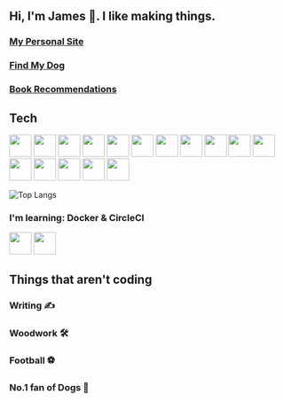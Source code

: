 ## Hi, I'm James 👋. I like making things.


### <a href="https://www.jameswallington.co.uk/">My Personal Site</a>


### <a href="https://findmydog.vercel.app/">Find My Dog</a>
### <a href="https://booksfromjames.vercel.app/">Book Recommendations</a>

 
## Tech      
<p style="">
<img
      src="https://cdn.jsdelivr.net/gh/devicons/devicon@latest/icons/typescript/typescript-original.svg"
      width="40px"
      height="40px"
    />
    <img
      src="https://cdn.jsdelivr.net/gh/devicons/devicon@latest/icons/react/react-original.svg"
      width="40px"
      height="40px"
    />
    <img
      src="https://cdn.jsdelivr.net/gh/devicons/devicon@latest/icons/nextjs/nextjs-original.svg"
      width="40px"
      height="40px"
    />
 <img  src="https://raw.githubusercontent.com/vitest-dev/vitest/b997355be71220c098563b1a60056eb57f4d4d90/docs/public/logo.svg" 
      width="40px"
      height="40px"
    />
    <img
      src="https://cdn.jsdelivr.net/gh/devicons/devicon@latest/icons/tailwindcss/tailwindcss-original.svg"
      width="40px"
      height="40px"
    />
    <img
      src="https://cdn.jsdelivr.net/gh/devicons/devicon@latest/icons/trpc/trpc-original.svg"
      width="40px"
      height="40px"
    />
    <img
      src="https://cdn.jsdelivr.net/gh/devicons/devicon@latest/icons/prisma/prisma-original.svg"
      width="40px"
      height="40px"
    />
    <img
      src="https://cdn.jsdelivr.net/gh/devicons/devicon@latest/icons/javascript/javascript-original.svg"
      width="40px"
      height="40px"
    />
    <img
      src="https://cdn.jsdelivr.net/gh/devicons/devicon@latest/icons/mongodb/mongodb-original.svg"
      width="40px"
      height="40px"
    />
    <img
      src="https://cdn.jsdelivr.net/gh/devicons/devicon@latest/icons/html5/html5-original.svg"
      width="40px"
      height="40px"
    />
    <img
      src="https://cdn.jsdelivr.net/gh/devicons/devicon@latest/icons/css3/css3-original.svg"
      width="40px"
      height="40px"
    />      
    <img
      src="https://cdn.jsdelivr.net/gh/devicons/devicon@latest/icons/nodejs/nodejs-original.svg"
      width="40px"
      height="40px"
    />
<img src="https://cdn.jsdelivr.net/gh/devicons/devicon@latest/icons/sass/sass-original.svg"
      width="40px"
      height="40px"
    />
<img g src="https://cdn.jsdelivr.net/gh/devicons/devicon@latest/icons/mysql/mysql-original.svg" 
      width="40px"
      height="40px"
    />
<!-- <img  src="https://cdn.jsdelivr.net/gh/devicons/devicon@latest/icons/jest/jest-plain.svg" 
      width="40px"
      height="40px"
    /> -->
<img  src="https://cdn.jsdelivr.net/gh/devicons/devicon@latest/icons/heroku/heroku-original.svg" 
      width="40px"
      height="40px"
    />
<img src="https://cdn.jsdelivr.net/gh/devicons/devicon@latest/icons/knexjs/knexjs-original.svg" 
     width="40px"
     height="40px"
/>    
<!-- <img src="https://cdn.jsdelivr.net/gh/devicons/devicon@latest/icons/express/express-original.svg"
     width="40px"
     height="40px"
 />
           -->
  
</p>

   ![Top Langs](https://github-readme-stats.vercel.app/api/top-langs/?username=Lopside95&layout=compact&custom_title=My%20code%20looks%20like:) 

### I'm learning: Docker & CircleCI

<p><img src="https://cdn.jsdelivr.net/gh/devicons/devicon@latest/icons/docker/docker-plain-wordmark.svg"
   width="40px"
     height="40px"
   /> 
 <img src="https://img.icons8.com/?size=100&id=C4OYHif_29XE&format=png&color=ffffff"
   width="40px"
     height="40px"
   />
</p>




 
  

 



          
          



## Things that aren't coding
### Writing ✍️
### Woodwork 🛠️
### Football ⚽ 
### No.1 fan of Dogs 🐶






